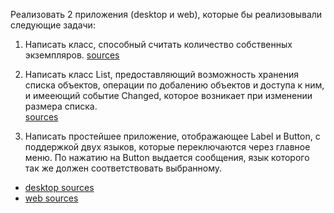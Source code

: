 Реализовать 2 приложения (desktop и web), которые бы реализовывали следующие задачи:  

1) Написать класс, способный считать количество собственных экземпляров.
[sources](https://github.com/continentaL27/ispirer/tree/main/src/main/java/com/conti/stage1)  

2) Написать класс List, предоставляющий возможность хранения списка объектов, операции по добалению объектов и доступа к ним, и имееющий событие Changed, которое возникает при изменении размера списка.  
[sources](https://github.com/continentaL27/ispirer/tree/main/src/main/java/com/conti/stage2)

3) Написать простейшее приложение, отображающее Label и Button, с поддержкой двух языков, которые переключаются через главное меню. По нажатию на Button выдается сообщения, язык которого так же должен соответствовать выбранному.  
- [desktop sources]()  
- [web sources]()
